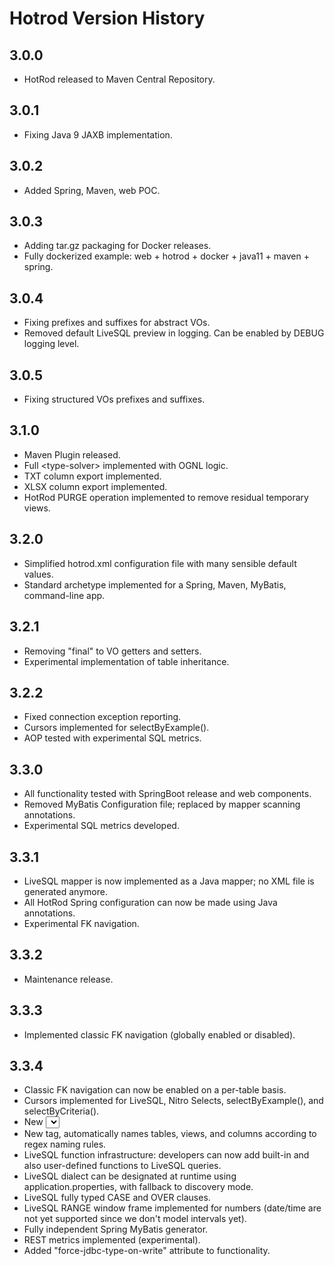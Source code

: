 # Hotrod Version History

## 3.0.0
- HotRod released to Maven Central Repository.

## 3.0.1
- Fixing Java 9 JAXB implementation.

## 3.0.2
- Added Spring, Maven, web POC.

## 3.0.3
- Adding tar.gz packaging for Docker releases.
- Fully dockerized example: web + hotrod + docker + java11 + maven + spring.

## 3.0.4
- Fixing prefixes and suffixes for abstract VOs.
- Removed default LiveSQL preview in logging. Can be enabled by DEBUG logging level.

## 3.0.5
- Fixing structured VOs prefixes and suffixes.

## 3.1.0
- Maven Plugin released.
- Full &lt;type-solver> implemented with OGNL logic.
- TXT column export implemented.
- XLSX column export implemented.
- HotRod PURGE operation implemented to remove residual temporary views.

## 3.2.0
- Simplified hotrod.xml configuration file with many sensible default values.
- Standard archetype implemented for a Spring, Maven, MyBatis, command-line app.

## 3.2.1
- Removing "final" to VO getters and setters.
- Experimental implementation of table inheritance.

## 3.2.2
- Fixed connection exception reporting.
- Cursors implemented for selectByExample().
- AOP tested with experimental SQL metrics.

## 3.3.0
- All functionality tested with SpringBoot release and web components.
- Removed MyBatis Configuration file; replaced by mapper scanning annotations.
- Experimental SQL metrics developed.

## 3.3.1
- LiveSQL mapper is now implemented as a Java mapper; no XML file is generated anymore.
- All HotRod Spring configuration can now be made using Java annotations.
- Experimental FK navigation.

## 3.3.2
- Maintenance release.

## 3.3.3
- Implemented classic FK navigation (globally enabled or disabled).

## 3.3.4
- Classic FK navigation can now be enabled on a per-table basis.
- Cursors implemented for LiveSQL, Nitro Selects, selectByExample(), and selectByCriteria().
- New <select> tag processor "result-set" offers many benefits compared to traditional "create view" processor.
- New <name-solver> tag, automatically names tables, views, and columns according to regex naming rules.
- LiveSQL function infrastructure: developers can now add built-in and also user-defined functions to LiveSQL queries.
- LiveSQL dialect can be designated at runtime using application.properties, with fallback to discovery mode.
- LiveSQL fully typed CASE and OVER clauses.
- LiveSQL RANGE window frame implemented for numbers (date/time are not yet supported since we don't model intervals yet).
- Fully independent Spring MyBatis generator.
- REST metrics implemented (experimental).
- Added "force-jdbc-type-on-write" attribute to <type-solver> functionality.

 
 